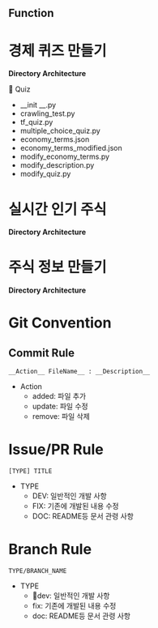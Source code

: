 
## Function

# 경제 퀴즈 만들기 

__Directory Architecture__

📁 Quiz <br/>
  -  __init __.py
  - crawling_test.py
  - tf_quiz.py
  - multiple_choice_quiz.py
  - economy_terms.json
  - economy_terms_modified.json
  - modify_economy_terms.py
  - modify_description.py
  - modify_quiz.py

# 실시간 인기 주식

__Directory Architecture__


# 주식 정보 만들기

__Directory Architecture__



# Git Convention

## Commit Rule
```
__Action__ FileName__ : __Description__
```
- Action
  - added: 파일 추가
  - update: 파일 수정
  - remove: 파일 삭제

# Issue/PR Rule
```
[TYPE] TITLE
```
- TYPE
  - DEV: 일반적인 개발 사항
  - FIX: 기존에 개발된 내용 수정
  - DOC: README등 문서 관령 사항

# Branch Rule
```
TYPE/BRANCH_NAME
```
- TYPE
  - dev: 일반적인 개발 사항
  - fix: 기존에 개발된 내용 수정
  - doc: README등 문서 관령 사항




